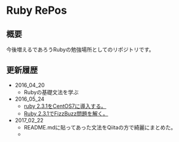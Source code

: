# Ruby RePos

## 概要
今後増えるであろうRubyの勉強場所としてのリポジトリです。

## 更新履歴

- 2016_04_20
  -  Rubyの基礎文法を学ぶ
- 2016_05_24
  - [ruby 2.3.1をCentOS7に導入する。](http://qiita.com/Fendo181/items/d14ebfb148223c8e5ecb)
  - [Ruby 2.3.1でFizzBuzz問題を解く。](http://qiita.com/Fendo181/items/425293e8e638d7fd7cea)
- 2017_02_22
  - README.mdに貼ってあった文法をQiitaの方で綺麗にまとめた。
  - []()
